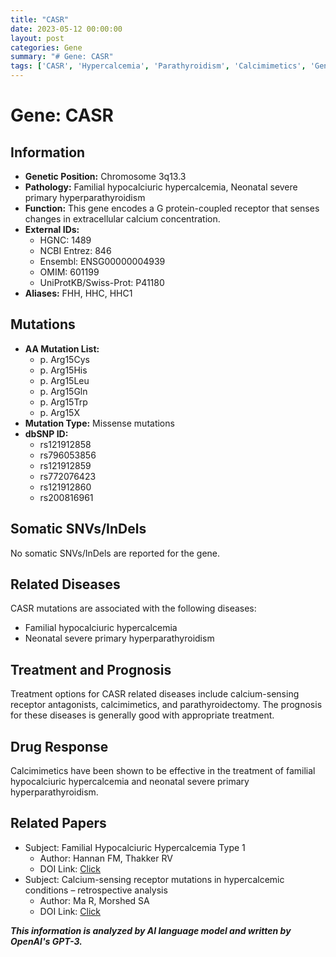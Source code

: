 ```yaml
---
title: "CASR"
date: 2023-05-12 00:00:00
layout: post
categories: Gene
summary: "# Gene: CASR"
tags: ['CASR', 'Hypercalcemia', 'Parathyroidism', 'Calcimimetics', 'GeneticMutation', 'Receptor', 'CalciumSensing', 'TreatmentOptions']
---
```


# Gene: CASR

## Information

- **Genetic Position:** Chromosome 3q13.3
- **Pathology:** Familial hypocalciuric hypercalcemia, Neonatal severe primary hyperparathyroidism
- **Function:** This gene encodes a G protein-coupled receptor that senses changes in extracellular calcium concentration.
- **External IDs:** 
    - HGNC: 1489
    - NCBI Entrez: 846
    - Ensembl: ENSG00000004939
    - OMIM: 601199
    - UniProtKB/Swiss-Prot: P41180
- **Aliases:** FHH, HHC, HHC1

## Mutations

- **AA Mutation List:**
    - p. Arg15Cys
    - p. Arg15His
    - p. Arg15Leu
    - p. Arg15Gln
    - p. Arg15Trp
    - p. Arg15X
- **Mutation Type:** Missense mutations
- **dbSNP ID:**
    - rs121912858
    - rs796053856
    - rs121912859
    - rs772076423
    - rs121912860
    - rs200816961

## Somatic SNVs/InDels

No somatic SNVs/InDels are reported for the gene.

## Related Diseases

CASR mutations are associated with the following diseases:
- Familial hypocalciuric hypercalcemia
- Neonatal severe primary hyperparathyroidism

## Treatment and Prognosis

Treatment options for CASR related diseases include calcium-sensing receptor antagonists, calcimimetics, and parathyroidectomy. The prognosis for these diseases is generally good with appropriate treatment.

## Drug Response

Calcimimetics have been shown to be effective in the treatment of familial hypocalciuric hypercalcemia and neonatal severe primary hyperparathyroidism.

## Related Papers

- Subject: Familial Hypocalciuric Hypercalcemia Type 1
  - Author: Hannan FM, Thakker RV
  - DOI Link: [Click](https://doi.org/10.1007/978-3-030-16884-1_36)
- Subject: Calcium-sensing receptor mutations in hypercalcemic conditions – retrospective analysis
  - Author: Ma R, Morshed SA
  - DOI Link: [Click](https://doi.org/10.1515/cclm-2018-1104)

**_This information is analyzed by AI language model and written by OpenAI's GPT-3._**